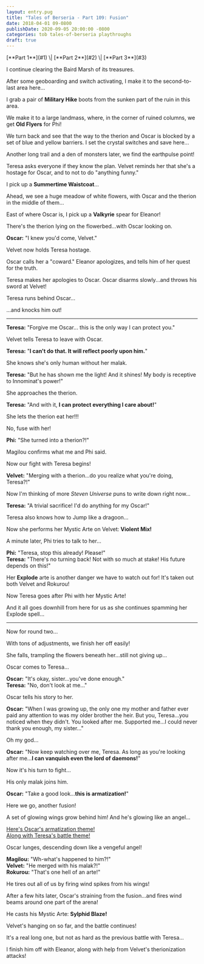 ```yaml
---
layout: entry.pug
title: "Tales of Berseria - Part 109: Fusion"
date: 2018-04-01 09-0800
publishDate: 2020-09-05 20:00:00 -0800
categories: tob tales-of-berseria playthroughs
draft: true
---
```


<p class="entry-partination">[**Part 1**](#1) \| [**Part 2**](#2) \| [**Part 3**](#3)</p>

<a name="1"></a>

I continue clearing the Baird Marsh of its treasures.

After some geoboarding and switch activating, I make it to the second-to-last area here...

I grab a pair of **Military Hike** boots from the sunken part of the ruin in this area.

We make it to a large landmass, where, in the corner of ruined columns, we get **Old Flyers** for Phi!

We turn back and see that the way to the therion and Oscar is blocked by a set of blue and yellow barriers. I set the crystal switches and save here...

Another long trail and a den of monsters later, we find the earthpulse point!

Teresa asks everyone if they know the plan. Velvet reminds her that she's a hostage for Oscar, and to not to do "anything funny."

I pick up a **Summertime Waistcoat**...

Ahead, we see a huge meadow of white flowers, with Oscar and the therion in the middle of them...

East of where Oscar is, I pick up a **Valkyrie** spear for Eleanor!

There's the therion lying on the flowerbed...with Oscar looking on.

**Oscar:** "I knew you'd come, Velvet."

Velvet now holds Teresa hostage.

Oscar calls her a "coward." Eleanor apologizes, and tells him of her quest for the truth.

Teresa makes her apologies to Oscar. Oscar disarms slowly...and throws his sword at Velvet!

Teresa runs behind Oscar...

...and knocks him out!

<a name="2"></a>

---

**Teresa:** "Forgive me Oscar... this is the only way I can protect you."

Velvet tells Teresa to leave with Oscar.

**Teresa:** "**I can't do that. It will reflect poorly upon him.**"

She knows she's only human without her malak.

**Teresa:** "But he has shown me the light! And it shines! My body is receptive to Innominat's power!"

She approaches the therion.

**Teresa:** "And with it, **I can protect everything I care about!**"

She lets the therion eat her!!!

No, fuse with her!

**Phi:** "She turned into a therion?!"

Magilou confirms what me and Phi said.

Now our fight with Teresa begins!

**Velvet:** "Merging with a therion...do you realize what you're doing, Teresa?!"

Now I'm thinking of more *Steven Universe* puns to write down right now...

**Teresa:** "A trivial sacrifice! I'd do anything for my Oscar!"

Teresa also knows how to Jump like a dragoon...

Now she performs her Mystic Arte on Velvet: **Violent Mix!**

A minute later, Phi tries to talk to her...

**Phi:** "Teresa, stop this already! Please!"<br/>
**Teresa:** "There's no turning back! Not with so much at stake! His future depends on this!"

Her **Explode** arte is another danger we have to watch out for! It's taken out both Velvet and Rokurou!

Now Teresa goes after Phi with her Mystic Arte!

And it all goes downhill from here for us as she continues spamming her Explode spell...

<a name="3"></a>

---

Now for round two...

With tons of adjustments, we finish her off easily!

She falls, trampling the flowers beneath her...still not giving up...

Oscar comes to Teresa...

**Oscar:** "It's okay, sister...you've done enough."<br/>
**Teresa:** "No, don't look at me..."

Oscar tells his story to her.

**Oscar:** "When I was growing up, the only one my mother and father ever paid any attention to was my older brother the heir. But you, Teresa...you noticed when they didn't. You looked after me. Supported me...I could never thank you enough, my sister..."

Oh my god...

**Oscar:** "Now keep watching over me, Teresa. As long as you're looking after me...**I can vanquish even the lord of daemons!**"

Now it's his turn to fight...

His only malak joins him.

**Oscar:** "Take a good look...**this is armatization!**"

Here we go, another fusion!

A set of glowing wings grow behind him! And he's glowing like an angel...

<a href="https://youtu.be/sd_IG2wH8DE">Here's Oscar's armatization theme!<br/></a> <a href="https://youtu.be/qDwxoR54_oU">Along with Teresa's battle theme!</a>

Oscar lunges, descending down like a vengeful angel!

**Magilou:** "Wh-what's happened to him?!"<br/>
**Velvet:** "He merged with his malak?!"<br/>
**Rokurou:** "That's one hell of an arte!"

He tires out all of us by firing wind spikes from his wings!

After a few hits later, Oscar's straining from the fusion...and fires wind beams around one part of the arena!

He casts his Mystic Arte: **Sylphid Blaze!**

Velvet's hanging on so far, and the battle continues!

It's a real long one, but not as hard as the previous battle with Teresa...

I finish him off with Eleanor, along with help from Velvet's therionization attacks!